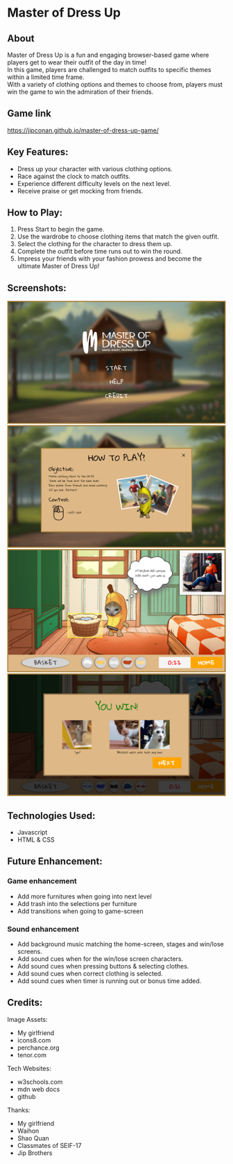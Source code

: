 # Master of Dress Up

## About

Master of Dress Up is a fun and engaging browser-based game where players get to wear their outfit of the day in time!  
In this game, players are challenged to match outfits to specific themes within a limited time frame.  
With a variety of clothing options and themes to choose from, players must win the game to win the admiration of their friends.  

## Game link
https://jipconan.github.io/master-of-dress-up-game/

## Key Features:

- Dress up your character with various clothing options.
- Race against the clock to match outfits.
- Experience different difficulty levels on the next level.
- Receive praise or get mocking from friends.

## How to Play:

1. Press Start to begin the game.
2. Use the wardrobe to choose clothing items that match the given outfit.
3. Select the clothing for the character to dress them up.
4. Complete the outfit before time runs out to win the round.
5. Impress your friends with your fashion prowess and become the ultimate Master of Dress Up!

## Screenshots:

![GAMEPLAY SCREENSHOT 1](./assets/screenshots/screenshot1-homescreen.png)
![GAMEPLAY SCREENSHOT 2](./assets/screenshots/screenshot2-howtoplay.png)
![GAMEPLAY SCREENSHOT 3](./assets/screenshots/screenshot3-gameplay.png)
![GAMEPLAY SCREENSHOT 4](./assets/screenshots/screenshot4-stagewin.png)

## Technologies Used:

- Javascript
- HTML & CSS

## Future Enhancement:

### Game enhancement
- Add more furnitures when going into next level
- Add trash into the selections per furniture
- Add transitions when going to game-screen

### Sound enhancement
- Add background music matching the home-screen, stages and win/lose screens.
- Add sound cues when for the win/lose screen characters.
- Add sound cues when pressing buttons & selecting clothes.
- Add sound cues when correct clothing is selected.
- Add sound cues when timer is running out or bonus time added.

## Credits:

Image Assets: 
- My girlfriend 
- icons8.com
- perchance.org
- tenor.com
  
Tech Websites: 
- w3schools.com
- mdn web docs
- github

Thanks:
- My girlfriend 
- Waihon
- Shao Quan
- Classmates of SEIF-17
- Jip Brothers


